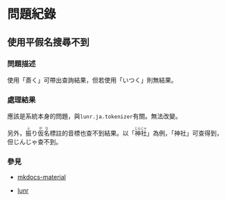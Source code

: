 # 問題紀錄

## 使用平假名搜尋不到

### 問題描述

使用「斎く」可帶出查詢結果，但若使用「いつく」則無結果。

### 處理結果

應該是系統本身的問題，與`lunr.ja.tokenizer`有關。無法改變。

另外，<ruby>振<rt>ふ</rt>り<rt></rt>仮名<rt>がな</rt></ruby>標註的音標也查不到結果。以「<ruby>神社<rt>じんじゃ</rt></ruby>」為例，「神社」可查得到，但じんじゃ查不到。

### 參見

* [mkdocs-material](https://github.com/squidfunk/mkdocs-material/issues/2270)

* [lunr](https://github.com/MihaiValentin/lunr-languages/issues/45)
